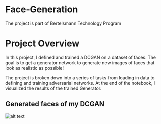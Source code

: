 # Face-Generation
The project is part of Bertelsmann Technology Program

# Project Overview
In this project, I defined and trained a DCGAN on a dataset of faces. The goal is to get a generator network to generate new images of faces that look as realistic as possible!

The project is broken down into a series of tasks from loading in data to defining and training adversarial networks. At the end of the notebook, I visualized the results of the trained Generator.

## Generated faces of my DCGAN

![alt text](asset/generated.PNG)
